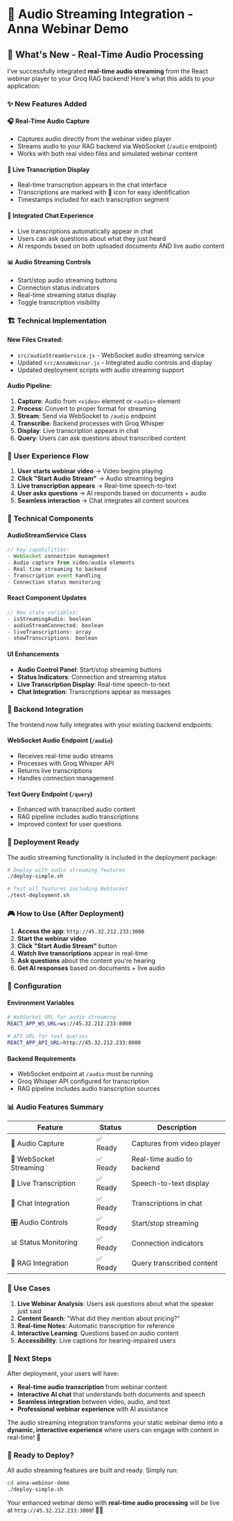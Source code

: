 # 🎤 Audio Streaming Integration - Anna Webinar Demo

## 🚀 What's New - Real-Time Audio Processing

I've successfully integrated **real-time audio streaming** from the React webinar player to your Groq RAG backend! Here's what this adds to your application:

### ✨ **New Features Added**

#### 🎧 **Real-Time Audio Capture**
- Captures audio directly from the webinar video player
- Streams audio to your RAG backend via WebSocket (`/audio` endpoint)
- Works with both real video files and simulated webinar content

#### 📝 **Live Transcription Display**
- Real-time transcription appears in the chat interface
- Transcriptions are marked with 🎤 icon for easy identification
- Timestamps included for each transcription segment

#### 🔄 **Integrated Chat Experience**
- Live transcriptions automatically appear in chat
- Users can ask questions about what they just heard
- AI responds based on both uploaded documents AND live audio content

#### 📊 **Audio Streaming Controls**
- Start/stop audio streaming buttons
- Connection status indicators
- Real-time streaming status display
- Toggle transcription visibility

### 🏗️ **Technical Implementation**

#### **New Files Created:**
- `src/audioStreamService.js` - WebSocket audio streaming service
- Updated `src/AnnaWebinar.js` - Integrated audio controls and display
- Updated deployment scripts with audio streaming support

#### **Audio Pipeline:**
1. **Capture**: Audio from `<video>` element or `<audio>` element
2. **Process**: Convert to proper format for streaming
3. **Stream**: Send via WebSocket to `/audio` endpoint
4. **Transcribe**: Backend processes with Groq Whisper
5. **Display**: Live transcription appears in chat
6. **Query**: Users can ask questions about transcribed content

### 🎯 **User Experience Flow**

1. **User starts webinar video** → Video begins playing
2. **Click "Start Audio Stream"** → Audio streaming begins
3. **Live transcription appears** → Real-time speech-to-text
4. **User asks questions** → AI responds based on documents + audio
5. **Seamless interaction** → Chat integrates all content sources

### 🔧 **Technical Components**

#### **AudioStreamService Class**
```javascript
// Key capabilities:
- WebSocket connection management
- Audio capture from video/audio elements  
- Real-time streaming to backend
- Transcription event handling
- Connection status monitoring
```

#### **React Component Updates**
```javascript
// New state variables:
- isStreamingAudio: boolean
- audioStreamConnected: boolean
- liveTranscriptions: array
- showTranscriptions: boolean
```

#### **UI Enhancements**
- **Audio Control Panel**: Start/stop streaming buttons
- **Status Indicators**: Connection and streaming status
- **Live Transcription Display**: Real-time speech-to-text
- **Chat Integration**: Transcriptions appear as messages

### 📡 **Backend Integration**

The frontend now fully integrates with your existing backend endpoints:

#### **WebSocket Audio Endpoint** (`/audio`)
- Receives real-time audio streams
- Processes with Groq Whisper API
- Returns live transcriptions
- Handles connection management

#### **Text Query Endpoint** (`/query`)
- Enhanced with transcribed audio content
- RAG pipeline includes audio transcriptions
- Improved context for user questions

### 🚀 **Deployment Ready**

The audio streaming functionality is included in the deployment package:

```bash
# Deploy with audio streaming features
./deploy-simple.sh

# Test all features including WebSocket
./test-deployment.sh
```

### 🎮 **How to Use (After Deployment)**

1. **Access the app**: `http://45.32.212.233:3000`
2. **Start the webinar video** 
3. **Click "Start Audio Stream"** button
4. **Watch live transcriptions** appear in real-time
5. **Ask questions** about the content you're hearing
6. **Get AI responses** based on documents + live audio

### 🔧 **Configuration**

#### **Environment Variables**
```bash
# WebSocket URL for audio streaming
REACT_APP_WS_URL=ws://45.32.212.233:8000

# API URL for text queries  
REACT_APP_API_URL=http://45.32.212.233:8000
```

#### **Backend Requirements**
- WebSocket endpoint at `/audio` must be running
- Groq Whisper API configured for transcription
- RAG pipeline includes audio transcription sources

### 📊 **Audio Features Summary**

| Feature | Status | Description |
|---------|--------|-------------|
| 🎤 Audio Capture | ✅ Ready | Captures from video player |
| 📡 WebSocket Streaming | ✅ Ready | Real-time audio to backend |
| 📝 Live Transcription | ✅ Ready | Speech-to-text display |
| 💬 Chat Integration | ✅ Ready | Transcriptions in chat |
| 🎛️ Audio Controls | ✅ Ready | Start/stop streaming |
| 📊 Status Monitoring | ✅ Ready | Connection indicators |
| 🔄 RAG Integration | ✅ Ready | Query transcribed content |

### 🎯 **Use Cases**

1. **Live Webinar Analysis**: Users ask questions about what the speaker just said
2. **Content Search**: "What did they mention about pricing?"
3. **Real-time Notes**: Automatic transcription for reference
4. **Interactive Learning**: Questions based on audio content
5. **Accessibility**: Live captions for hearing-impaired users

### 🌟 **Next Steps**

After deployment, your users will have:
- **Real-time audio transcription** from webinar content
- **Interactive AI chat** that understands both documents and speech
- **Seamless integration** between video, audio, and text
- **Professional webinar experience** with AI assistance

The audio streaming integration transforms your static webinar demo into a **dynamic, interactive experience** where users can engage with content in real-time! 🎉

### 🚀 **Ready to Deploy?**

All audio streaming features are built and ready. Simply run:

```bash
cd anna-webinar-demo
./deploy-simple.sh
```

Your enhanced webinar demo with **real-time audio processing** will be live at `http://45.32.212.233:3000`! 🎤✨
